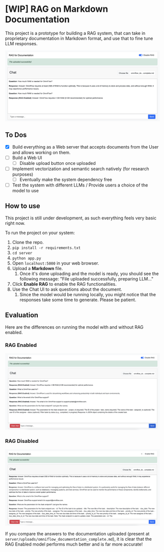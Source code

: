 # [WIP] RAG on Markdown Documentation

This project is a prototype for building a RAG system, that can take in proprietary documentation in Markdown format, and use that to fine tune LLM responses.

![Demo](RAG_demo.png)

## To Dos
- [x] Build everything as a Web server that accepts documents from the User and allows working on them.
- [ ] Build a Web UI
  - [ ] Disable upload button once uploaded
- [ ] Implement vectorization and semantic search natively (for research purposes)
  - [ ] Eventually make the system dependency free
- [ ] Test the system with different LLMs / Provide users a choice of the model to use

## How to use
This project is still under development, as such everything feels very basic right now.

To run the project on your system:
1. Clone the repo.
2. `pip install -r requirements.txt`
3. `cd server`
4. `python app.py`
5. Open `localhost:5000` in your web browser.
6. Upload a **Markdown** file.
   1. Once it's done uploading and the model is ready, you should see the following message: "File uploaded successfully, preparing LLM..."
7. Click **Enable RAG** to enable the RAG functionalities.
8. Use the Chat UI to ask questions about the document.
   1. Since the model would be running locally, you might notice that the responses take some time to generate. Please be patient.

## Evaluation

Here are the differences on running the model with and without RAG enabled.

### RAG Enabled
![RAG Enabled](RAG_Enabled.png)

### RAG Disabled
![RAG Disabled](RAG_Disabled.png)

If you compare the answers to the documentation uploaded (present at `server/uploads/omniflow_documentation_complete.md`), it is clear that the RAG Enabled model performs much better and is far more accurate!